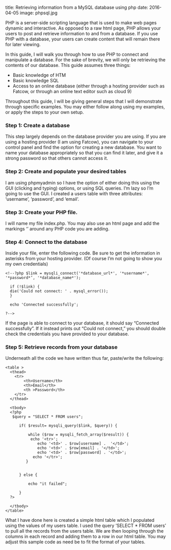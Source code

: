 title: Retrieving information from a MySQL database using php
date: 2016-04-05
image: phpsql.jpg

PHP is a server-side scripting language that is used to make web pages dynamic and interactive. As opposed to a raw html page, PHP allows your users to post and retrieve information to and from a database. If you use PHP with a database, your users can create content that will remain there for later viewing.

In this guide, I will walk you through how to use PHP to connect and manipulate a database. For the sake of brevity, we will only be retrieving the contents of our database. This guide assumes three things:
* Basic knowledge of HTM
* Basic knowledge SQL
* Access to an online database (either through a hosting provider such as Fatcow, or through an online text editor such as cloud 9)

Throughout this guide, I will be giving general steps that I will demonstrate through specific examples. You may either follow along using my examples, or apply the steps to your own setup.

### Step 1: Create a database

This step largely depends on the database provider you are using. If you are using a hosting provider (I am using Fatcow), you can navigate to your control panel and find the option for creating a new database. You want to name your database appropriately so that you can find it later, and give it a strong password so that others cannot access it.

### Step 2: Create and populate your desired tables
I am using phpmyadmin so I have the option of either doing this using the GUI (clicking and typing) options, or using SQL queries. I’m lazy so I’m going to use the GUI. I created a users table with three attributes: ‘username’, ‘password’, and ‘email’.

### Step 3: Create your PHP file.
I will name my file index.php. You may also use an html page and add the markings ‘’ around any PHP code you are adding.

### Step 4: Connect to the database
Inside your file, enter the following code. Be sure to get the information in asterisks from your hosting provider. (Of course I’m not going to show you my own credentials)

    <!--?php $link = mysqli_connect('*database_url*', '*username*', '*password*’, '*database_name*');

      if (!$link) {
      die('Could not connect: ' . mysql_error());
      }

      echo 'Connected successfully';

    ?-->

If the page is able to connect to your database, it should say “Connected successfully”. If it instead prints out “Could not connect,” you should double check the credentials you have provided to your database.

### Step 5: Retrieve records from your database
Underneath all the code we have written thus far, paste/write the following:

    <table >
      <thead>
        <tr>
            <th>Username</th>
            <th>Email</th>
            <th >Password</th>
        </tr>
      </thead>

      <tbody>
      <?php
       $query = "SELECT * FROM users";

          if( $result= mysqli_query($link, $query)) {

              while ($row = mysqli_fetch_array($result)) {
               echo '<tr>';
                  echo '<td>' . $row[username] .  '</td>';
                  echo '<td>' . $row[email] . '</td>';
                  echo '<td>' . $row[password] . '</td>';
                echo '</tr>';
             }


          } else {

              echo "it failed";

          }
      ?>

      </tbody>
    </table>

What I have done here is created a simple html table which I populated using the values of my users table. I used the query ‘SELECT * FROM users’ to pull all the records from the users table. We are then looping through the columns in each record and adding them to a row in our html table.
You may adjust this sample code as need be to fit the format of your tables.

